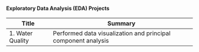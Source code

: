 #### Exploratory Data Analysis (EDA) Projects

| Title             | Summary                                                       | 
|-------------------|---------------------------------------------------------------|
| 1. Water Quality  | Performed data visualization and principal component analysis | 
